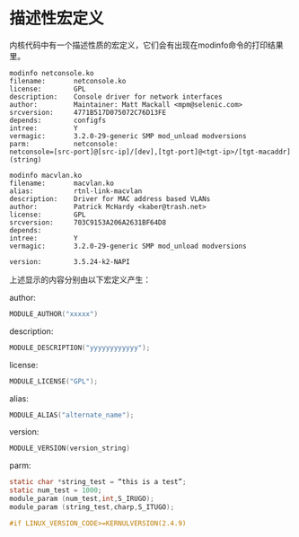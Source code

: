 # 描述性宏定义

内核代码中有一个描述性质的宏定义，它们会有出现在modinfo命令的打印结果里。

    modinfo netconsole.ko
    filename:       netconsole.ko
    license:        GPL
    description:    Console driver for network interfaces
    author:         Maintainer: Matt Mackall <mpm@selenic.com>
    srcversion:     4771B517D075072C76D13FE
    depends:        configfs
    intree:         Y
    vermagic:       3.2.0-29-generic SMP mod_unload modversions
    parm:           netconsole:
    netconsole=[src-port]@[src-ip]/[dev],[tgt-port]@<tgt-ip>/[tgt-macaddr] (string)
    
    modinfo macvlan.ko
    filename:       macvlan.ko
    alias:          rtnl-link-macvlan
    description:    Driver for MAC address based VLANs
    author:         Patrick McHardy <kaber@trash.net>
    license:        GPL
    srcversion:     703C9153A206A2631BF64D8
    depends:
    intree:         Y
    vermagic:       3.2.0-29-generic SMP mod_unload modversions
    
    version:        3.5.24-k2-NAPI

上述显示的内容分别由以下宏定义产生：

author:

```c
MODULE_AUTHOR("xxxxx")
```
description:

```c
MODULE_DESCRIPTION("yyyyyyyyyyyy");
```
license:

```c
MODULE_LICENSE("GPL");
```
alias:

```c
MODULE_ALIAS("alternate_name");
```

version:

```c
MODULE_VERSION(version_string)
```

parm:

```c
static char *string_test = “this is a test”;
static num_test = 1000;
module_param (num_test,int,S_IRUGO);
module_param (string_test,charp,S_ITUGO);
```


```c
#if LINUX_VERSION_CODE>=KERNULVERSION(2.4.9)
```
